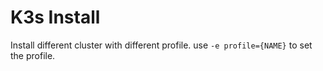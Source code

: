 # K3s Install

Install different cluster with different profile.
use `-e profile={NAME}` to set the profile.
